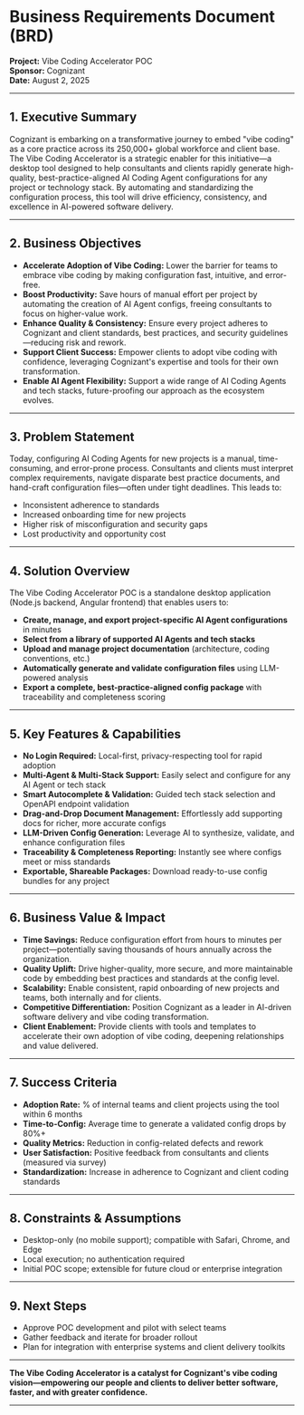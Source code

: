 # Business Requirements Document (BRD)
**Project:** Vibe Coding Accelerator POC  
**Sponsor:** Cognizant  
**Date:** August 2, 2025

---

## 1. Executive Summary

Cognizant is embarking on a transformative journey to embed "vibe coding" as a core practice across its 250,000+ global workforce and client base. The Vibe Coding Accelerator is a strategic enabler for this initiative—a desktop tool designed to help consultants and clients rapidly generate high-quality, best-practice-aligned AI Coding Agent configurations for any project or technology stack. By automating and standardizing the configuration process, this tool will drive efficiency, consistency, and excellence in AI-powered software delivery.

---

## 2. Business Objectives

- **Accelerate Adoption of Vibe Coding:** Lower the barrier for teams to embrace vibe coding by making configuration fast, intuitive, and error-free.
- **Boost Productivity:** Save hours of manual effort per project by automating the creation of AI Agent configs, freeing consultants to focus on higher-value work.
- **Enhance Quality & Consistency:** Ensure every project adheres to Cognizant and client standards, best practices, and security guidelines—reducing risk and rework.
- **Support Client Success:** Empower clients to adopt vibe coding with confidence, leveraging Cognizant's expertise and tools for their own transformation.
- **Enable AI Agent Flexibility:** Support a wide range of AI Coding Agents and tech stacks, future-proofing our approach as the ecosystem evolves.

---

## 3. Problem Statement

Today, configuring AI Coding Agents for new projects is a manual, time-consuming, and error-prone process. Consultants and clients must interpret complex requirements, navigate disparate best practice documents, and hand-craft configuration files—often under tight deadlines. This leads to:
- Inconsistent adherence to standards
- Increased onboarding time for new projects
- Higher risk of misconfiguration and security gaps
- Lost productivity and opportunity cost

---

## 4. Solution Overview

The Vibe Coding Accelerator POC is a standalone desktop application (Node.js backend, Angular frontend) that enables users to:
- **Create, manage, and export project-specific AI Agent configurations** in minutes
- **Select from a library of supported AI Agents and tech stacks**
- **Upload and manage project documentation** (architecture, coding conventions, etc.)
- **Automatically generate and validate configuration files** using LLM-powered analysis
- **Export a complete, best-practice-aligned config package** with traceability and completeness scoring

---

## 5. Key Features & Capabilities

- **No Login Required:** Local-first, privacy-respecting tool for rapid adoption
- **Multi-Agent & Multi-Stack Support:** Easily select and configure for any AI Agent or tech stack
- **Smart Autocomplete & Validation:** Guided tech stack selection and OpenAPI endpoint validation
- **Drag-and-Drop Document Management:** Effortlessly add supporting docs for richer, more accurate configs
- **LLM-Driven Config Generation:** Leverage AI to synthesize, validate, and enhance configuration files
- **Traceability & Completeness Reporting:** Instantly see where configs meet or miss standards
- **Exportable, Shareable Packages:** Download ready-to-use config bundles for any project

---

## 6. Business Value & Impact

- **Time Savings:** Reduce configuration effort from hours to minutes per project—potentially saving thousands of hours annually across the organization.
- **Quality Uplift:** Drive higher-quality, more secure, and more maintainable code by embedding best practices and standards at the config level.
- **Scalability:** Enable consistent, rapid onboarding of new projects and teams, both internally and for clients.
- **Competitive Differentiation:** Position Cognizant as a leader in AI-driven software delivery and vibe coding transformation.
- **Client Enablement:** Provide clients with tools and templates to accelerate their own adoption of vibe coding, deepening relationships and value delivered.

---

## 7. Success Criteria

- **Adoption Rate:** % of internal teams and client projects using the tool within 6 months
- **Time-to-Config:** Average time to generate a validated config drops by 80%+
- **Quality Metrics:** Reduction in config-related defects and rework
- **User Satisfaction:** Positive feedback from consultants and clients (measured via survey)
- **Standardization:** Increase in adherence to Cognizant and client coding standards

---

## 8. Constraints & Assumptions

- Desktop-only (no mobile support); compatible with Safari, Chrome, and Edge
- Local execution; no authentication required
- Initial POC scope; extensible for future cloud or enterprise integration

---

## 9. Next Steps

- Approve POC development and pilot with select teams
- Gather feedback and iterate for broader rollout
- Plan for integration with enterprise systems and client delivery toolkits

---

**The Vibe Coding Accelerator is a catalyst for Cognizant's vibe coding vision—empowering our people and clients to deliver better software, faster, and with greater confidence.**

---
